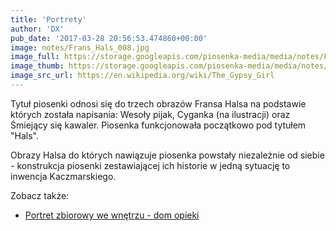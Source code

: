 ```yaml
---
title: 'Portrety'
author: 'DX'
pub_date: '2017-03-28 20:56:53.474860+00:00'
image: notes/Frans_Hals_008.jpg
image_full: https://storage.googleapis.com/piosenka-media/media/notes/Frans_Hals_008.jpg
image_thumb: https://storage.googleapis.com/piosenka-media/media/notes/Frans_Hals_008.jpg.0x300_q85_upscale.jpg
image_src_url: https://en.wikipedia.org/wiki/The_Gypsy_Girl
---
```


Tytuł piosenki odnosi się do trzech obrazów Fransa Halsa na podstawie których została napisania: Wesoły pijak, Cyganka \(na ilustracji\) oraz Śmiejący się kawaler. Piosenka funkcjonowała początkowo pod tytułem "Hals".

Obrazy Halsa do których nawiązuje piosenka powstały niezależnie od siebie \- konstrukcja piosenki zestawiającej ich historie w jedną sytuację to inwencja Kaczmarskiego.

Zobacz także:

- [Portret zbiorowy we wnętrzu \- dom opieki](https://www.piosenkaztekstem.pl/opracowanie/jacek\-kaczmarski\-portret\-zbiorowy\-we\-wnetrzu\-dom\-opieki)